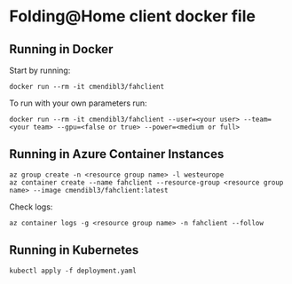 # Folding@Home client docker file

## Running in Docker

Start by running:

```shell
docker run --rm -it cmendibl3/fahclient
```

To run with your own parameters run:

```shell
docker run --rm -it cmendibl3/fahclient --user=<your user> --team=<your team> --gpu=<false or true> --power=<medium or full>
```

## Running in Azure Container Instances

```shell
az group create -n <resource group name> -l westeurope
az container create --name fahclient --resource-group <resource group name> --image cmendibl3/fahclient:latest
```

Check logs:

```shell
az container logs -g <resource group name> -n fahclient --follow
```

## Running in Kubernetes

```shell
kubectl apply -f deployment.yaml
```
